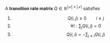 A **transition rate matrix** $Q \in \mathbb{R}^{ |\mathcal{X}| \times |\mathcal{X}| }$ satisfies

1. $$Q(i,j) \geqslant 0 \qquad i \neq j$$
2. $$\forall i: \sum_j Q(i, j) = 0$$
3. $$Q(i,i) = -\sum_{j \neq i}Q(i, j)$$